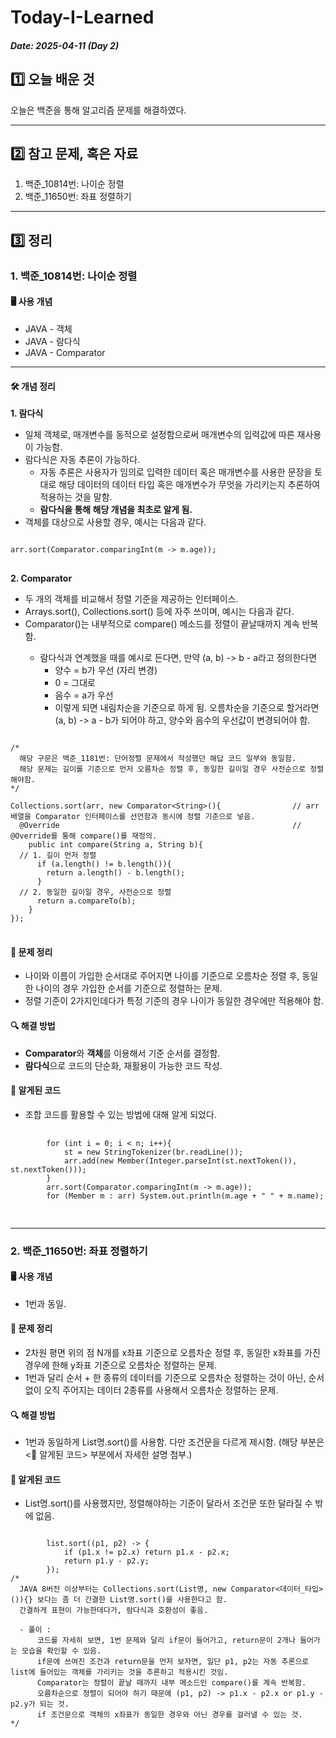 # Today-I-Learned

##### Date: 2025-04-11 (Day 2)

## 1️⃣ 오늘 배운 것
오늘은 백준을 통해 알고리즘 문제를 해결하였다.
- - -
## 2️⃣ 참고 문제, 혹은 자료
1. 백준_10814번: 나이순 정렬
2. 백준_11650번: 좌표 정렬하기
- - -
## 3️⃣ 정리
  ### 1. 백준_10814번: 나이순 정렬
  #### 🖥 사용 개념
  - JAVA - 객체
  - JAVA - 람다식
  - JAVA - Comparator
- - -
  #### 🛠 개념 정리
  **1. 람다식**
  * 일체 객체로, 매개변수를 동적으로 설정함으로써 매개변수의 입력값에 따른 재사용이 가능함.
  * 람다식은 자동 추론이 가능하다.
    - 자동 추론은 사용자가 임의로 입력한 데이터 혹은 매개변수를 사용한 문장을 토대로 해당 데이터의 데이터 타입 혹은 매개변수가 무엇을 가리키는지 추론하여 적용하는 것을 말함.
    - **람다식을 통해 해당 개념을 최초로 알게 됨.**
  * 객체를 대상으로 사용할 경우, 예시는 다음과 같다.
<pre>
<code>
arr.sort(Comparator.comparingInt(m -> m.age));
</code>
</pre>
  **2. Comparator**
  * 두 개의 객체를 비교해서 정렬 기준을 제공하는 인터페이스.
  * Arrays.sort(), Collections.sort() 등에 자주 쓰이며, 예시는 다음과 같다.
  * Comparator<String>()는 내부적으로 compare() 메소드를 정렬이 끝날때까지 계속 반복함.
    - 람다식과 연계했을 때를 예시로 든다면, 만약 (a, b) -> b - a라고 정의한다면
      - 양수 = b가 우선 (자리 변경)
      - 0 = 그대로
      - 음수 = a가 우선
      - 이렇게 되면 내림차순을 기준으로 하게 됨. 오름차순을 기준으로 할거라면 (a, b) -> a - b가 되어야 하고, 양수와 음수의 우선값이 변경되어야 함.
<pre>
<code>
/*
  해당 구문은 백준_1181번: 단어정렬 문제에서 작성했던 해답 코드 일부와 동일함.
  해당 문제는 길이를 기준으로 먼저 오름차순 정렬 후, 동일한 길이일 경우 사전순으로 정렬해야함.
*/
  
Collections.sort(arr, new Comparator&lt;String&gt;(){                // arr 배열을 Comparator 인터페이스를 선언함과 동시에 정렬 기준으로 넣음.
  @Override                                                    // @Override를 통해 compare()를 재정의.
    public int compare(String a, String b){
  // 1. 길이 먼저 정렬
      if (a.length() != b.length()){
        return a.length() - b.length(); 
      }
  // 2. 동일한 길이일 경우, 사전순으로 정렬
      return a.compareTo(b);
    }
});
</code>
</pre>
    
  #### 📃 문제 정리
  - 나이와 이름이 가입한 순서대로 주어지면 나이를 기준으로 오름차순 정렬 후, 동일한 나이의 경우 가입한 순서를 기준으로 정렬하는 문제.
  - 정렬 기준이 2가지인데다가 특정 기준의 경우 나이가 동일한 경우에만 적용해야 함.
  #### 🔍 해결 방법
  - **Comparator**와 **객체**를 이용해서 기준 순서를 결정함.
  - **람다식**으로 코드의 단순화, 재활용이 가능한 코드 작성.
  #### 🔑 알게된 코드
  - 조합 코드를 활용할 수 있는 방법에 대해 알게 되었다.
  <pre>
  <code>
        for (int i = 0; i < n; i++){
            st = new StringTokenizer(br.readLine());
            arr.add(new Member(Integer.parseInt(st.nextToken()), st.nextToken()));
        }
        arr.sort(Comparator.comparingInt(m -> m.age));
        for (Member m : arr) System.out.println(m.age + " " + m.name);
  </code>
  </pre>
  - - -
  ### 2. 백준_11650번: 좌표 정렬하기
  #### 🖥 사용 개념
  * 1번과 동일.
  #### 📃 문제 정리
  - 2차원 평면 위의 점 N개를 x좌표 기준으로 오름차순 정렬 후, 동일한 x좌표를 가진 경우에 한해 y좌표 기준으로 오름차순 정렬하는 문제.
  - 1번과 달리 순서 + 한 종류의 데이터를 기준으로 오름차순 정렬하는 것이 아닌, 순서 없이 오직 주어지는 데이터 2종류를 사용해서 오름차순 정렬하는 문제.
  #### 🔍 해결 방법
  - 1번과 동일하게 List명.sort()를 사용함. 다만 조건문을 다르게 제시함. (해당 부분은 &lt;🔑 알게된 코드&gt; 부분에서 자세한 설명 첨부.)
  #### 🔑 알게된 코드
  - List명.sort()를 사용했지만, 정렬해야하는 기준이 달라서 조건문 또한 달라질 수 밖에 없음.
<pre>
<code>
        list.sort((p1, p2) -> {
            if (p1.x != p2.x) return p1.x - p2.x;
            return p1.y - p2.y;
        });
/*
  JAVA 8버전 이상부터는 Collections.sort(List명, new Comparator<데이터_타입>()){} 보다는 좀 더 간결한 List명.sort()를 사용한다고 함.
  간결하게 표현이 가능한데다가, 람다식과 호환성이 좋음.

  - 풀이 : 
      코드를 자세히 보면, 1번 문제와 달리 if문이 들어가고, return문이 2개나 들어가는 모습을 확인할 수 있음.
      if문에 쓰여진 조건과 return문을 먼저 보자면, 일단 p1, p2는 자동 추론으로 list에 들어있는 객체를 가리키는 것을 추론하고 적용시킨 것임.
      Comparator는 정렬이 끝날 때까지 내부 메소드인 compare()를 계속 반복함.
      오름차순으로 정렬이 되어야 하기 때문에 (p1, p2) -> p1.x - p2.x or p1.y - p2.y가 되는 것.
      if 조건문으로 객체의 x좌표가 동일한 경우와 아닌 경우를 걸러낼 수 있는 것.
*/
</code>
</pre>
    
